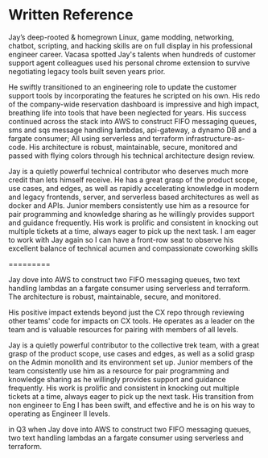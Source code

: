 # Written Reference

Jay’s deep-rooted & homegrown Linux, game modding, networking, chatbot, scripting, and hacking skills are on full display in his professional engineer career. Vacasa spotted Jay's talents when hundreds of customer support agent colleagues used his personal chrome extension to survive negotiating legacy tools built seven years prior.

He swiftly transitioned to an engineering role to update the customer support tools by incorporating the features he scripted on his own. His redo of the company-wide reservation dashboard is impressive and high impact, breathing life into tools that have been neglected for years. His success continued across the stack into AWS to construct FIFO messaging queues, sms and sqs message handling lambdas, api-gateway, a dynamo DB and a fargate consumer; All using serverless and terraform infrastructure-as-code. His architecture is robust, maintainable, secure, monitored and passed with flying colors through his technical architecture design review.

Jay is a quietly powerful technical contributor who deserves much more credit than lets himself receive. He has a great grasp of the product scope, use cases, and edges, as well as rapidly accelerating knowledge in modern and legacy frontends, server, and serverless based architectures as well as docker and APIs. Junior members consistently use him as a resource for pair programming and knowledge sharing as he willingly provides support and guidance frequently. His work is prolific and consistent in knocking out multiple tickets at a time, always eager to pick up the next task. I am eager to work with Jay again so I can have a front-row seat to observe his excellent balance of technical acumen and compassionate coworking skills

=========

Jay dove into AWS to construct two FIFO messaging queues, two text handling lambdas an a fargate consumer using serverless and terraform. The architecture is robust, maintainable, secure, and monitored.

His positive impact extends beyond just the CX repo through reviewing other teams' code for impacts on CX tools. He operates as a leader on the team and is valuable resources for pairing with members of all levels.

Jay is a quietly powerful contributor to the collective trek team, with a great grasp of the product scope, use cases and edges, as well as a solid grasp on the Admin monolith and its environment set up. Junior members of the team consistently use him as a resource for pair programming and knowledge sharing as he willingly provides support and guidance frequently. His work is prolific and consistent in knocking out multiple tickets at a time, always eager to pick up the next task. His transition from non engineer to Eng I has been swift, and effective and he is on his way to operating as Engineer II levels.

in Q3 when Jay dove into AWS to construct two FIFO messaging queues, two text handling lambdas an a fargate consumer using serverless and terraform.